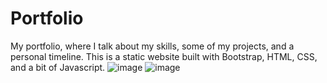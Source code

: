 # Portfolio
My portfolio, where I talk about my skills, some of my projects, and a personal timeline. 
This is a static website built with Bootstrap, HTML, CSS, and a bit of Javascript.
![image](https://github.com/i-Coderr/i-coderr.github.io/assets/76399128/5f04b786-a3bb-46a7-ad43-fe3aa091334e)
![image](https://github.com/i-Coderr/i-coderr.github.io/assets/76399128/68e3b985-15d0-4bac-a6bf-24305dc9a96e)

